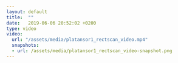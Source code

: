 ```yaml
---
layout: default
title:  ""
date:   2019-06-06 20:52:02 +0200
type: video
video: 
  url: "/assets/media/platansor1_rectscan_video.mp4"
  snapshots:
  - url: /assets/media/platansor1_rectscan_video-snapshot.png
---
```


<!-- more -->